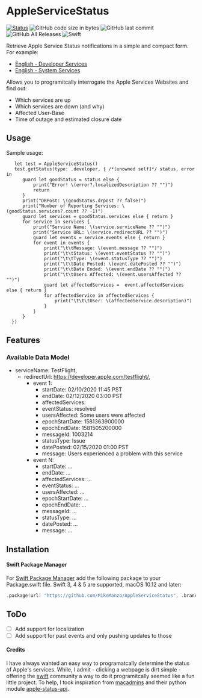 # AppleServiceStatus

[![Status](https://travis-ci.org/MikeManzo/Ansi.svg?branch=master)](https://travis-ci.org/MikeManzo/AppleServiceStatus)
![GitHub code size in bytes](https://img.shields.io/github/languages/code-size/mikemanzo/AppleServiceStatus.svg)
![GitHub last commit](https://img.shields.io/github/last-commit/MikeManzo/AppleServiceStatus.svg)
![GitHub All Releases](https://img.shields.io/github/downloads/MikeManzo/AppleServiceStatus/total.svg)
![Swift](https://img.shields.io/badge/%20in-swift%205.1-orange.svg)

Retrieve Apple Service Status notifications in a simple and compact form.  For example:

- [English - Developer Services](https://developer.apple.com/system-status/)
- [English - System Services](https://www.apple.com/support/systemstatus/)

Allows you to programitcally interrogate the Apple Services Websites and find out:
  - Which services are up
  - Which services are down (and why)
  - Affected User-Base
  - Time of outage and estimated closure date

## Usage

Sample usage:
```
   let test = AppleServiceStatus()
   test.getStatus(type: .developer, { /*[unowned self]*/ status, error in
      guard let goodStatus = status else {
          print("Error! \(error?.localizedDescription ?? "")")
          return
      }
      print("DRPost: \(goodStatus.drpost ?? false)")
      print("Number of Reporting Services: \(goodStatus.services?.count ?? -1)")
      guard let services = goodStatus.services else { return }
      for service in services {
          print("Service Name: \(service.serviceName ?? "")")
          print("Service URL: \(service.redirectURL ?? "")")
          guard let events = service.events else { return }
          for event in events {
              print("\t\tMessage: \(event.message ?? "")")
              print("\t\tStatus: \(event.eventStatus ?? "")")
              print("\t\tType: \(event.statusType ?? "")")
              print("\t\tDate Posted: \(event.datePosted ?? "")")
              print("\t\tDate Ended: \(event.endDate ?? "")")
              print("\t\tUsers Affected: \(event.usersAffected ?? "")")
              guard let affectedServices =  event.affectedServices else { return }
              for affectedService in affectedServices {
                  print("\t\t\tUser: \(affectedService.description)")
              }
          }
      }
  })
```

## Features

### Available Data Model

- serviceName: TestFlight,
    - redirectUrl: https://developer.apple.com/testflight/,
        - event 1: 
            - startDate: 02/10/2020 11:45 PST
            - endDate: 02/12/2020 03:00 PST
            - affectedServices: 
            - eventStatus: resolved
            - usersAffected: Some users were affected
            - epochStartDate: 1581363900000
            - epochEndDate: 1581505200000
            - messageId: 1003214
            - statusType: Issue
            - datePosted: 02/15/2020 01:00 PST
            - message: Users experienced a problem with this service
        - event N:
            - startDate: ...
            - endDate: ...
            - affectedServices: ... 
            - eventStatus: ...
            - usersAffected: ...
            - epochStartDate: ...
            - epochEndDate: ...
            - messageId: ...
            - statusType: ...
            - datePosted: ...
            - message: ...

## Installation

#### Swift Package Manager

For [Swift Package Manager](https://swift.org/package-manager/) add the following package to your Package.swift file. Swift 3, 4 & 5 are supported, macOS 10.12 and later:

``` Swift
.package(url: "https://github.com/MikeManzo/AppleServiceStatus", .branch("master")),
```

## ToDo

- [ ] Add support for localization
- [ ] Add support for past events and only pushing updates to those

#### Credits
I have always wanted an easy way to programatcally determine the status of Apple's services.  While, I admit - clicking a webpage is dirt simple - offering the [swift](https://swift.org) community a way to do it programitcally seemed like a fun little project.  To help, I took inspiration from [macadmins](https://github.com/macadmins) and their python module [apple-status-api](https://github.com/macadmins/apple-status-api).
